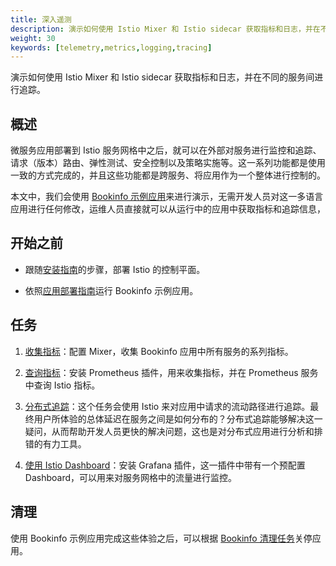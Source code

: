 ```yaml
---
title: 深入遥测
description: 演示如何使用 Istio Mixer 和 Istio sidecar 获取指标和日志，并在不同的服务间进行追踪。
weight: 30
keywords: [telemetry,metrics,logging,tracing]
---
```


演示如何使用 Istio Mixer 和 Istio sidecar 获取指标和日志，并在不同的服务间进行追踪。

## 概述

微服务应用部署到 Istio 服务网格中之后，就可以在外部对服务进行监控和追踪、请求（版本）路由、弹性测试、安全控制以及策略实施等。这一系列功能都是使用一致的方式完成的，并且这些功能都是跨服务、将应用作为一个整体进行控制的。

本文中，我们会使用 [Bookinfo 示例应用](/zh/docs/examples/bookinfo/)来进行演示，无需开发人员对这一多语言应用进行任何修改，运维人员直接就可以从运行中的应用中获取指标和追踪信息，

## 开始之前

* 跟随[安装指南](/zh/docs/setup/)的步骤，部署 Istio 的控制平面。

* 依照[应用部署指南](/zh/docs/examples/bookinfo/#部署应用)运行 Bookinfo 示例应用。

## 任务

1. [收集指标](/zh/docs/tasks/telemetry/metrics-logs/)：配置 Mixer，收集 Bookinfo 应用中所有服务的系列指标。

1. [查询指标](/zh/docs/tasks/telemetry/querying-metrics/)：安装 Prometheus 插件，用来收集指标，并在 Prometheus 服务中查询 Istio 指标。

1. [分布式追踪](/zh/docs/tasks/telemetry/distributed-tracing/)：这个任务会使用 Istio 来对应用中请求的流动路径进行追踪。最终用户所体验的总体延迟在服务之间是如何分布的？分布式追踪能够解决这一疑问，从而帮助开发人员更快的解决问题，这也是对分布式应用进行分析和排错的有力工具。

1. [使用 Istio Dashboard](/zh/docs/tasks/telemetry/using-istio-dashboard/)：安装 Grafana 插件，这一插件中带有一个预配置 Dashboard，可以用来对服务网格中的流量进行监控。

## 清理

使用 Bookinfo 示例应用完成这些体验之后，可以根据 [Bookinfo 清理任务](/zh/docs/examples/bookinfo/#清理)关停应用。

